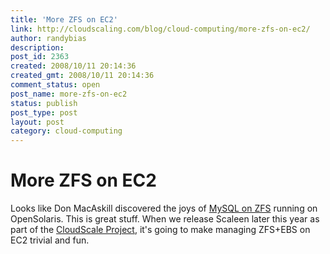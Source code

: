 ```yaml
---
title: 'More ZFS on EC2'
link: http://cloudscaling.com/blog/cloud-computing/more-zfs-on-ec2/
author: randybias
description: 
post_id: 2363
created: 2008/10/11 20:14:36
created_gmt: 2008/10/11 20:14:36
comment_status: open
post_name: more-zfs-on-ec2
status: publish
post_type: post
layout: post
category: cloud-computing
---
```


# More ZFS on EC2

Looks like Don MacAskill discovered the joys of [MySQL on ZFS](http://blogs.smugmug.com/don/2008/10/10/success-with-opensolaris-zfs-mysql-in-production/) running on OpenSolaris. This is great stuff. When we release Scaleen later this year as part of the [CloudScale Project](http://neotactics.com/cloudscale), it's going to make managing ZFS+EBS on EC2 trivial and fun.